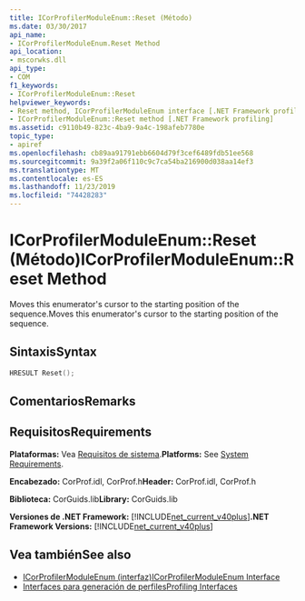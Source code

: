 ```yaml
---
title: ICorProfilerModuleEnum::Reset (Método)
ms.date: 03/30/2017
api_name:
- ICorProfilerModuleEnum.Reset Method
api_location:
- mscorwks.dll
api_type:
- COM
f1_keywords:
- ICorProfilerModuleEnum::Reset
helpviewer_keywords:
- Reset method, ICorProfilerModuleEnum interface [.NET Framework profiling]
- ICorProfilerModuleEnum::Reset method [.NET Framework profiling]
ms.assetid: c9110b49-823c-4ba9-9a4c-198afeb7780e
topic_type:
- apiref
ms.openlocfilehash: cb89aa91791ebb6604d79f3cef6489fdb51ee568
ms.sourcegitcommit: 9a39f2a06f110c9c7ca54ba216900d038aa14ef3
ms.translationtype: MT
ms.contentlocale: es-ES
ms.lasthandoff: 11/23/2019
ms.locfileid: "74428283"
---
```

# <a name="icorprofilermoduleenumreset-method"></a><span data-ttu-id="fa14f-102">ICorProfilerModuleEnum::Reset (Método)</span><span class="sxs-lookup"><span data-stu-id="fa14f-102">ICorProfilerModuleEnum::Reset Method</span></span>
<span data-ttu-id="fa14f-103">Moves this enumerator's cursor to the starting position of the sequence.</span><span class="sxs-lookup"><span data-stu-id="fa14f-103">Moves this enumerator's cursor to the starting position of the sequence.</span></span>  
  
## <a name="syntax"></a><span data-ttu-id="fa14f-104">Sintaxis</span><span class="sxs-lookup"><span data-stu-id="fa14f-104">Syntax</span></span>  
  
```cpp  
HRESULT Reset();  
```  
  
## <a name="remarks"></a><span data-ttu-id="fa14f-105">Comentarios</span><span class="sxs-lookup"><span data-stu-id="fa14f-105">Remarks</span></span>  
  
## <a name="requirements"></a><span data-ttu-id="fa14f-106">Requisitos</span><span class="sxs-lookup"><span data-stu-id="fa14f-106">Requirements</span></span>  
 <span data-ttu-id="fa14f-107">**Plataformas:** Vea [Requisitos de sistema](../../../../docs/framework/get-started/system-requirements.md).</span><span class="sxs-lookup"><span data-stu-id="fa14f-107">**Platforms:** See [System Requirements](../../../../docs/framework/get-started/system-requirements.md).</span></span>  
  
 <span data-ttu-id="fa14f-108">**Encabezado:** CorProf.idl, CorProf.h</span><span class="sxs-lookup"><span data-stu-id="fa14f-108">**Header:** CorProf.idl, CorProf.h</span></span>  
  
 <span data-ttu-id="fa14f-109">**Biblioteca:** CorGuids.lib</span><span class="sxs-lookup"><span data-stu-id="fa14f-109">**Library:** CorGuids.lib</span></span>  
  
 <span data-ttu-id="fa14f-110">**Versiones de .NET Framework:** [!INCLUDE[net_current_v40plus](../../../../includes/net-current-v40plus-md.md)]</span><span class="sxs-lookup"><span data-stu-id="fa14f-110">**.NET Framework Versions:** [!INCLUDE[net_current_v40plus](../../../../includes/net-current-v40plus-md.md)]</span></span>  
  
## <a name="see-also"></a><span data-ttu-id="fa14f-111">Vea también</span><span class="sxs-lookup"><span data-stu-id="fa14f-111">See also</span></span>

- [<span data-ttu-id="fa14f-112">ICorProfilerModuleEnum (interfaz)</span><span class="sxs-lookup"><span data-stu-id="fa14f-112">ICorProfilerModuleEnum Interface</span></span>](../../../../docs/framework/unmanaged-api/profiling/icorprofilermoduleenum-interface.md)
- [<span data-ttu-id="fa14f-113">Interfaces para generación de perfiles</span><span class="sxs-lookup"><span data-stu-id="fa14f-113">Profiling Interfaces</span></span>](../../../../docs/framework/unmanaged-api/profiling/profiling-interfaces.md)
